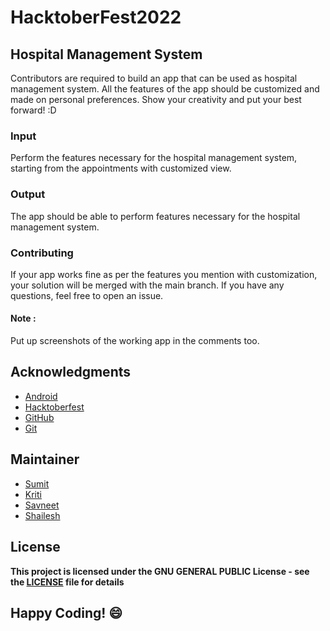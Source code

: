 
# HacktoberFest2022
## Hospital Management System

Contributors are required to build an app that can be used as hospital management system. All the features of the app should be customized and made on personal preferences. Show your creativity and put your best forward! :D

### Input
Perform the features necessary for the hospital management system, starting from the appointments with customized view.

### Output
The app should be able to perform features necessary for the hospital management system.

### Contributing
If your app works fine as per the features you mention with customization, your solution will be merged with the main branch. If you have any questions, feel free to open an issue.

#### Note : 
Put up screenshots of the working app in the comments too.

## Acknowledgments
- [Android](https://developer.android.com/docs)
- [Hacktoberfest](https://hacktoberfest.digitalocean.com/)
- [GitHub](https://github.com)
- [Git](https://git-scm.com/)

## Maintainer
- [Sumit](https://github.com/isumitmalhotra)
- [Kriti](https://github.com/kritigupta45)
- [Savneet](https://github.com/savneetkaur03)
- [Shailesh](https://github.com/ShaileshKumar007)

## License
**This project is licensed under the GNU GENERAL PUBLIC License - see the [LICENSE](../../LICENSE) file for details**


## Happy Coding! :smile:
